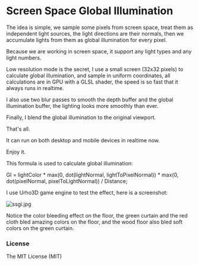 # Screen Space Global Illumination
The idea is simple, we sample some pixels from screen space, treat them as independent light sources, the light directions are their normals, then we accumulate lights from them as global illumination for every pixel.

Because we are working in screen space, it support any light types and any light numbers.

Low resolution mode is the secret, I use a small screen (32x32 pixels) to calculate global illumination, and sample in uniform coordinates, all calculations are in GPU with a GLSL shader, the speed is so fast that it always runs in realtime.

I also use two blur passes to smooth the depth buffer and the global illumination buffer, the lighting looks more smoothly than ever.

Finally, I blend the global illumination to the original viewport.

That's all.

It can run on both desktop and mobile devices in realtime now.

Enjoy it.

This formula is used to calculate global illumination:

GI = lightColor * max(0, dot(lightNormal, lightToPixelNormal)) * max(0, dot(pixelNormal, pixelToLightNormal)) / Distance;

I use Urho3D game engine to test the effect, here is a screenshot:

![ssgi.jpg](http://www.mesh-online.net/ssgi.jpg)

Notice the color bleeding effect on the floor, the green curtain and the red cloth bled amazing colors on the floor, and the wood floor also bled soft colors on the green curtain.

### License
The MIT License (MIT)

